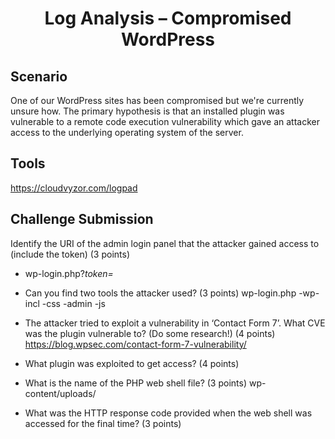 <h1 align="center">Log Analysis – Compromised WordPress</h1>

## Scenario
One of our WordPress sites has been compromised but we're currently unsure how. The primary hypothesis is that an installed plugin was vulnerable to a remote code execution vulnerability which gave an attacker access to the underlying operating system of the server.

## Tools
https://cloudvyzor.com/logpad


## Challenge Submission
 Identify the URI of the admin login panel that the attacker gained access to (include the token) (3 points)
 - wp-login.php?*token=*
  
- Can you find two tools the attacker used? (3 points)
  wp-login.php  -wp-incl -css -admin -js
  
- The attacker tried to exploit a vulnerability in ‘Contact Form 7’. What CVE was the plugin vulnerable to? (Do some research!) (4 points)
  https://blog.wpsec.com/contact-form-7-vulnerability/
  
- What plugin was exploited to get access? (4 points)
  
- What is the name of the PHP web shell file? (3 points)
  wp-content/uploads/
- What was the HTTP response code provided when the web shell was accessed for the final time? (3 points)
